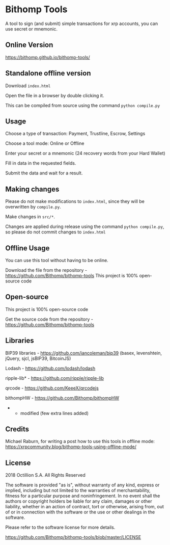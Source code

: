 # Bithomp Tools

A tool to sign (and submit) simple transactions for xrp accounts, you can use secret or mnemonic.

## Online Version

https://bithomp.github.io/bithomp-tools/

## Standalone offline version

Download `index.html`

Open the file in a browser by double clicking it.

This can be compiled from source using the command `python compile.py`

## Usage

Choose a type of transaction: Payment, Trustline, Escrow, Settings

Choose a tool mode: Online or Offline

Enter your secret or a mnemonic (24 recovery words from your Hard Wallet)

Fill in data in the requested fields.

Submit the data and wait for a result.

## Making changes

Please do not make modifications to `index.html`, since they will
be overwritten by `compile.py`.

Make changes in `src/*`.

Changes are applied during release using the command `python compile.py`, so
please do not commit changes to `index.html`


## Offline Usage

You can use this tool without having to be online.

Download the file from the repository - https://github.com/Bithomp/bithomp-tools
This project is 100% open-source code

## Open-source

This project is 100% open-source code

Get the source code from the repository - https://github.com/Bithomp/bithomp-tools

## Libraries

BIP39 libraries - https://github.com/iancoleman/bip39 (basex, levenshtein, jQuery, sjcl, jsBIP39, BitcoinJS)

Lodash - https://github.com/lodash/lodash

ripple-lib*  - https://github.com/ripple/ripple-lib

qrcode - https://github.com/KeeeX/qrcodejs

bithompHW - https://github.com/Bithomp/bithompHW

* - modified (few extra lines added)

## Credits

Michael Raburn, for writing a post how to use this tools in offline mode:
https://xrpcommunity.blog/bithomp-tools-using-offline-mode/

## License

2018 Octillion S.A. All Rights Reserved

The software is provided "as is", without warranty of any kind, express or implied, including but not limited to the warranties of merchantability, fitness for a particular purpose and noninfringement. In no event shall the authors or copyright holders be liable for any claim, damages or other liability, whether in an action of contract, tort or otherwise, arising from, out of or in connection with the software or the use or other dealings in the software.

Please refer to the software license for more details.

https://github.com/Bithomp/bithomp-tools/blob/master/LICENSE
